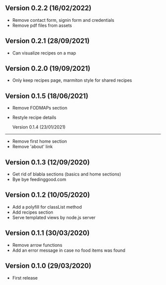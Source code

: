 Version 0.2.2 (16/02/2022)
-----------------------------
* Remove contact form, signin form and credentials
* Remove pdf files from assets

Version 0.2.1 (28/09/2021)
-----------------------------
* Can visualize recipes on a map

Version 0.2.0 (19/09/2021)
-----------------------------
* Only keep recipes page, marmiton style for shared recipes

Version 0.1.5 (18/06/2021)
-----------------------------
* Remove FODMAPs section
* Restyle recipe details

  Version 0.1.4 (23/01/2021)
-----------------------------
* Remove first home section
* Remove 'about' link

Version 0.1.3 (12/09/2020)
-----------------------------
* Get rid of blabla sections (basics and home sections)
* Bye bye feedinggood.com

Version 0.1.2 (10/05/2020)
-----------------------------
* Add a polyfill for classList method
* Add recipes section
* Serve templated views by node.js server

Version 0.1.1 (30/03/2020)
-----------------------------
* Remove arrow functions
* Add an error message in case no food items was found

Version 0.1.0 (29/03/2020)
-----------------------------
* First release
